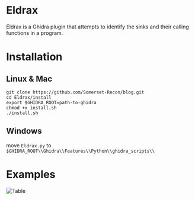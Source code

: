 # Eldrax

Eldrax is a Ghidra plugin that attempts to identify the sinks and their calling functions in a program.

# Installation

## Linux & Mac

```
git clone https://github.com/Somerset-Recon/blog.git
cd Eldrax/install
export $GHIDRA_ROOT=path-to-ghidra
chmod +x install.sh
./install.sh
```

## Windows

move `Eldrax.py` to `$GHIDRA_ROOT\\Ghidra\\Features\\Python\\ghidra_scripts\\`

# Examples

![Table](images/table_view.gif)
